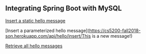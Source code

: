 ## Integrating Spring Boot with MySQL
[Insert a static hello message](https://cs5200-fall2018-son.herokuapp.com/api/hello/insert)

[Insert a parameterized hello message](https://cs5200-fall2018-son.herokuapp.com/api/hello/insert/This is a new message!)

[Retrieve all hello messages](https://cs5200-fall2018-son.herokuapp.com/api/hello/select/all)
